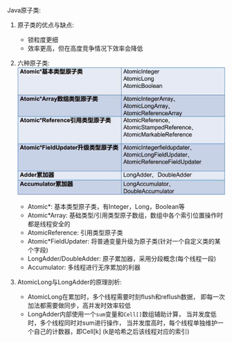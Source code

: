Java原子类:
1. 原子类的优点与缺点:
    - 锁粒度更细
    - 效率更高，但在高度竞争情况下效率会降低
   
2. 六种原子类:
    ![AtomicClass](../images/AtomicClass.png)
    - Atomic*: 基本类型原子类，有Integer，Long，Boolean等
    - Atomic*Array: 基础类型/引用类型原子数组，数组中各个索引位置操作时都是线程安全的
    - AtomicReference: 引用类型原子类
    - Atomic*FieldUpdater: 将普通变量升级为原子类(针对一个自定义类的某个字段)
    - LongAdder/DoubleAdder: 原子累加器，采用分段概念(每个线程一段)
    - Accumulator: 多线程进行无序累加的利器
   
3. AtomicLong与LongAdder的原理剖析:
    - AtomicLong在累加时，多个线程需要时刻flush和reflush数据，
    即每一次加法都需要做同步，高并发时效率较低
    - LongAdder内部使用一个`sum`变量和`Cell[]`数组辅助计算，
    当并发度低时，多个线程同时对sum进行操作，
    当并发度高时，每个线程单独维护一个自己的计数器，即Cell[k] (k是哈希之后该线程对应的索引)